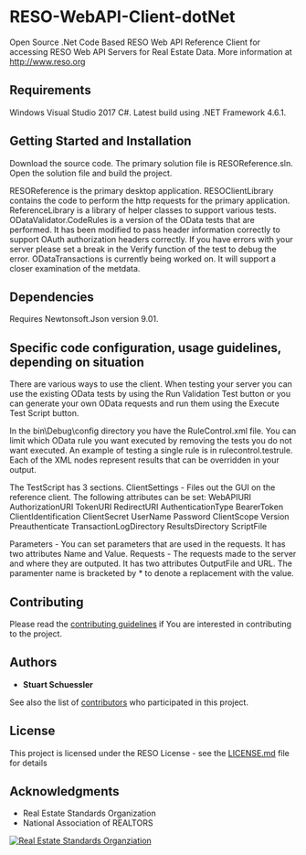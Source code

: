 # RESO-WebAPI-Client-dotNet

Open Source .Net Code Based RESO Web API Reference Client for accessing RESO Web API Servers for Real Estate Data. More information at http://www.reso.org

## Requirements

Windows Visual Studio 2017 C#.  Latest build using .NET Framework 4.6.1.

## Getting Started and Installation

Download the source code.  The primary solution file is RESOReference.sln.  Open the solution file and build the project.

RESOReference is the primary desktop application.
RESOClientLibrary contains the code to perform the http requests for the primary application.
ReferenceLibrary is a library of helper classes to support various tests.
ODataValidator.CodeRules is a version of the OData tests that are performed.  It has been modified to pass header information correctly to support OAuth authorization headers correctly.  If you have errors with your server please set a break in the Verify function of the test to debug the error.
ODataTransactions is currently being worked on.  It will support a closer examination of the metdata.



## Dependencies

Requires Newtonsoft.Json version 9.01.


## Specific code configuration, usage guidelines, depending on situation

There are various ways to use the client.  When testing your server you can use the existing OData tests by using the Run Validation Test button or you can generate your own OData requests and run them using the Execute Test Script button.

In the bin\Debug\config directory you have the RuleControl.xml file.  You can limit which OData rule you want executed by removing the tests you do not want executed.
An example of testing a single rule is in rulecontrol.testrule.  Each of the XML nodes represent results that can be overridden in your output.

The TestScript has 3 sections.
ClientSettings -  Files out the GUI on the reference client.  The following attributes can be set:
    WebAPIURI
    AuthorizationURI
    TokenURI
    RedirectURI
    AuthenticationType
    BearerToken
    ClientIdentification
    ClientSecret
    UserName
    Password
    ClientScope
    Version
    Preauthenticate
    TransactionLogDirectory
    ResultsDirectory
    ScriptFile

Parameters -  You can set parameters that are used in the requests.  It has two attributes Name and Value.
Requests - The requests made to the server and where they are outputed.  It has two attributes OutputFile and URL.  The paramenter name is bracketed by * to denote a replacement with the value.

## Contributing

Please read the [contributing guidelines](CONTRIBUTING.md) if You are interested in contributing to the project.

## Authors

* **Stuart Schuessler**

See also the list of [contributors](https://github.com/RESOStandards/RESO-WebAPI-Client-dotNet/graphs/contributors) who participated in this project.

## License

This project is licensed under the RESO License - see the [LICENSE.md](LICENSE.md) file for details

## Acknowledgments

* Real Estate Standards Organization
* National Association of REALTORS


[![Real Estate Standards Organziation](https://www.reso.org/wp-content/uploads/2016/10/RESO.png)](https://reso.org)
